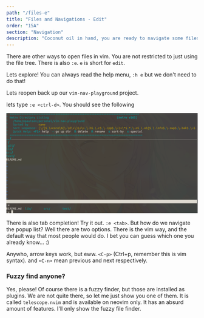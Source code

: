 ```yaml
---
path: "/files-e"
title: "Files and Navigations - Edit"
order: "15A"
section: "Navigation"
description: "Coconut oil in hand, you are ready to navigate some files with e."
---
```


There are other ways to open files in vim.  You are not restricted to just
using the file tree.  There is also `:e`. `e` is short for `edit`.

Lets explore!  You can always read the help menu, `:h e` but we don't need to
do that!

Lets reopen back up our `vim-nav-playground` project.

lets type `:e <ctrl-d>`.  You should see the following

![Edit and Ctrl+D](lessons/images/edit-ctrl-d.png)

There is also tab completion!  Try it out. `:e <tab>`.  But how do we navigate
the popup list?  Well there are two options.  There is the vim way, and the
default way that most people would do.  I bet you can guess which one you
already know... :)

Anywho, arrow keys work, but eww. `<C-p>` (Ctrl+p, remember this is vim
syntax). and `<C-n>` mean previous and next respectively.

### Fuzzy find anyone?

Yes, please!  Of course there is a fuzzy finder, but those are installed as
plugins.  We are not quite there, so let me just show you one of them.  It is
called `telescope.nvim` and is available on neovim only.  It has an absurd
amount of features.  I'll only show the fuzzy file finder.
